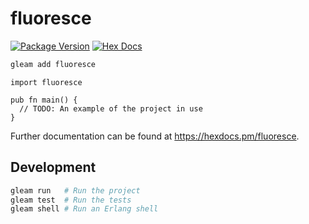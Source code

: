 # fluoresce

[![Package Version](https://img.shields.io/hexpm/v/fluoresce)](https://hex.pm/packages/fluoresce)
[![Hex Docs](https://img.shields.io/badge/hex-docs-ffaff3)](https://hexdocs.pm/fluoresce/)

```sh
gleam add fluoresce
```
```gleam
import fluoresce

pub fn main() {
  // TODO: An example of the project in use
}
```

Further documentation can be found at <https://hexdocs.pm/fluoresce>.

## Development

```sh
gleam run   # Run the project
gleam test  # Run the tests
gleam shell # Run an Erlang shell
```
